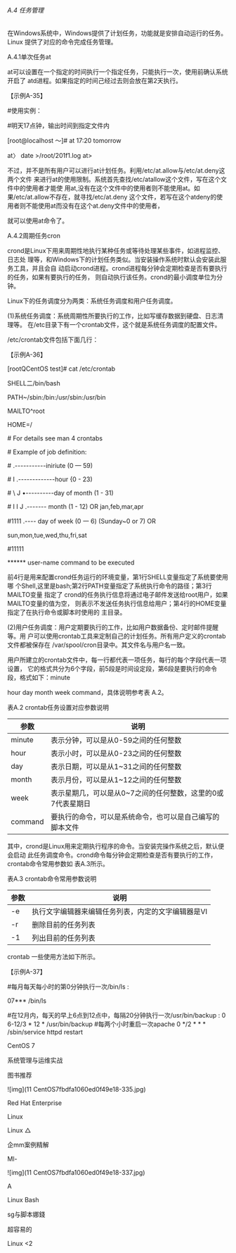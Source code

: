 ###### A.4 任务管理

在Windows系统中，Windows提供了计划任务，功能就是安排自动运行的任务。Linux 提供了对应的命令完成任务管理。

A.4.1单次任务at

at可以设置在一个指定的时间执行一个指定任务，只能执行一次，使用前确认系统开启了 atd进程。如果指定的时间己经过去则会放在第2天执行。

【示例A-35】

\#使用实例：

\#明天17点钟，输出时间到指定文件内

[root@localhost 〜]# at 17:20 tomorrow

at〉 date >/root/201f1.log at> <EOT>

不过，并不是所有用户可以进行at计划任务。利用/etc/at.allow与/etc/at.deny这两个文件 来进行at的使用限制。系统首先查找/etc/atallow这个文件，写在这个文件中的使用者才能使 用at,没有在这个文件中的使用者则不能使用at。如果/etc/at.allow不存在，就寻找/etc/at.deny 这个文件，若写在这个atdeny的使用者则不能使用at而没有在这个at.deny文件中的使用者，

就可以使用at命令了。

A.4.2周期任务cron

crond是Linux下用来周期性地执行某种任务或等待处理某些事件，如进程监控、日志处 理等，和Windows下的计划任务类似。当安装操作系统时默认会安装此服务工具，并且会自 动启动crond进程。crond进程每分钟会定期检查是否有要执行的任务，如果有要执行的任务， 则自动执行该任务。crond的最小调度单位为分钟。

Linux下的任务调度分为两类：系统任务调度和用户任务调度。

(1)系统任务调度：系统周期性所要执行的工作，比如写缓存数据到硬盘、日志清理等。 在/etc目录下有一个crontab文件，这个就是系统任务调度的配置文件。

/etc/crontab文件包括下面几行：

【示例A-36】

[rootQCentOS test]# cat /etc/crontab

SHELL二/bin/bash

PATH~/sbin:/bin:/usr/sbin:/usr/bin

MAILTO^root

HOME=/

\#    For details see man 4 crontabs

\#    Example of job definition:

\#    .-----------iniriute (0 — 59)

\#    I .-------------hour {0 - 23)

\#    \ J •----------day of month (1 - 31)

\#    I I J .------- month (1 - 12) OR jan,feb,mar,apr

\#1111    .---- day of week (0 一 6) (Sunday~0 or 7) OR

sun,mon,tue,wed,thu,fri,sat

\#11111

****** user-name command to be executed

前4行是用来配置crond任务运行的环境变量，第1行SHELL变量指定了系统要使用哪 个Shell,这里是bash;第2行PATH变量指定了系统执行命令的路径；第3行MAILTO变量 指定了 crond的任务执行信息将通过电子邮件发送给root用户，如果MAILTO变量的值为空， 则表示不发送任务执行信息给用户；第4行的HOME变量指定了在执行命令或脚本时使用的 主目录。

(2)用户任务调度：用户定期要执行的工作，比如用户数据备份、定时邮件提醒等。用 户可以使用crontab工具来定制自己的计划任务。所有用户定义的crontab文件都被保存在 /var/spool/cron目录中。其文件名与用户名一致。

用户所建立的crontab文件中，每一行都代表一项任务，每行的每个字段代表一项设置， 它的格式共分为6个字段，前5段是时间设定段，第6段是要执行的命令段，格式如下：minute

hour day month week command，具体说明参考表 A.2。

表A.2 crontab任务设置对应参数说明

| 参数    | 说明                                                        |
| ------- | ----------------------------------------------------------- |
| minute  | 表示分钟，可以是从0-59之间的任何整数                        |
| hour    | 表示小时，可以是从0-23之间的任何整数                        |
| day     | 表示日期，可以是从1~31之间的任何整数                        |
| month   | 表示月份，可以是从1~12之间的任何整数                        |
| week    | 表示星期几，可以是从0~7之间的任何整数，这里的0或7代表星期日 |
| command | 要执行的命令，可以是系统命令，也可以是自己编写的脚本文件    |

其中，crond是Linux用来定期执行程序的命令。当安装完操作系统之后，默认便会启动 此任务调度命令。crond命令每分钟会定期检查是否有要执行的工作，crontab命令常用参数如 表A.3所示。

表A.3 crontab命令常用参数说明

| 参数 | 说明                                               |
| ---- | -------------------------------------------------- |
| -e   | 执行文字编辑器来编辑任务列表，内定的文字编辑器是VI |
| -r   | 删除目前的任务列表                                 |
| -1   | 列出目前的任务列表                                 |

crontab 一些使用方法如下所示。

【示例A-37】

\#每月每天每小时的第0分钟执行一次/bin/ls :

07*** /bin/ls

\#在12月内，每天的早上6点到12点中，每隔20分钟执行一次/usr/bin/backup : 0 6-12/3 * 12 * /usr/bin/backup #每两个小时重启一次apache 0 */2 * * * /sbin/service httpd restart

CentOS 7

系统管理与运维实战

图书推荐

![img](11 CentOS7fbdfa1060ed0f49e18-335.jpg)



Red Hat Enterprise

Linux



Linux △

企mm案例精解

Ml-

![img](11 CentOS7fbdfa1060ed0f49e18-337.jpg)



A

Linux Bash

sg与脚本娜錢

超容易的

Linux <2
